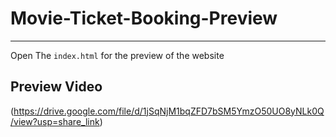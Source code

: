 # Movie-Ticket-Booking-Preview
<hr>

Open The `index.html` for the preview of the website



## Preview Video
(https://drive.google.com/file/d/1jSqNjM1bqZFD7bSM5YmzO50UO8yNLk0Q/view?usp=share_link)
